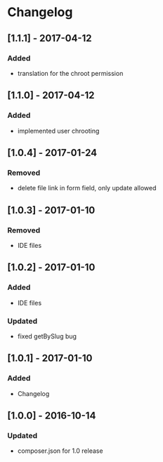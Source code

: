 # Changelog

## [1.1.1] - 2017-04-12
### Added
- translation for the chroot permission

## [1.1.0] - 2017-04-12
### Added
- implemented user chrooting

## [1.0.4] - 2017-01-24
### Removed
- delete file link in form field, only update allowed

## [1.0.3] - 2017-01-10
### Removed
- IDE files

## [1.0.2] - 2017-01-10
### Added
- IDE files
### Updated
- fixed getBySlug bug

## [1.0.1] - 2017-01-10
###  Added
- Changelog

## [1.0.0] - 2016-10-14
### Updated
- composer.json for 1.0 release
